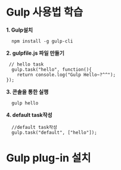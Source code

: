 # Gulp 사용법 학습

 **1. Gulp설치**
```{.javascript}
  npm install -g gulp-cli
```

 **2. gulpfile.js 파일 만들기**

```{.javascript}
 // hello task
  gulp.task("hello", function(){
    return console.log("Gulp Hello~?^^");
});
```

  **3. 콘솔을 통한 실행**
```{.javascript}
  gulp hello
```
  **4. default task작성**
```{.javascript}
  //default task작성
  gulp.task("default", ["hello"]);
```

# Gulp plug-in 설치
